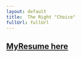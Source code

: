 ```yaml
---
layout: default
title:  The Right "Choice"
fullUrl: fullUrl
---
```


## [MyResume here](resume.AndriiAntoniuk.29.May.2022.html)
